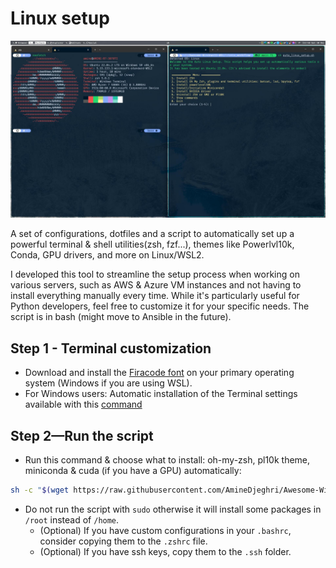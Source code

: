 # Linux setup

![Desktop with terminals](../images/desktop_with_terminals.jpeg)

A set of configurations, dotfiles and a script to automatically set up a powerful terminal & shell utilities(zsh, fzf...), themes like Powerlvl10k, Conda, GPU drivers, and more on Linux/WSL2.

I developed this tool to streamline the setup process when working on various servers,
such as AWS & Azure VM instances and not having to install everything manually every time.
While it's particularly useful for Python developers, feel free to customize it for your specific needs.
The script is in bash (might move to Ansible in the future).

## Step 1 - Terminal customization

- Download and install the [Firacode font](https://github.com/ryanoasis/nerd-fonts/releases/download/v3.1.1/FiraCode.zip) on your primary operating system (Windows if you are using WSL).
- For Windows users: Automatic installation of the Terminal settings available with this [command](../windows_workflow/README_windows.md#12-software)

## Step 2—Run the script

- Run this command & choose what to install: oh-my-zsh, pl10k theme, miniconda & cuda (if you have a GPU) automatically:

```bash
sh -c "$(wget https://raw.githubusercontent.com/AmineDjeghri/Awesome-Windows11-WSL-Linux/master/unix_workflow/setup_linux.sh -O -)"
```

- Do not run the script with `sudo` otherwise it will install some packages in `/root` instead of `/home`.
  - (Optional) If you have custom configurations in your `.bashrc`, consider copying them to the `.zshrc` file.
  - (Optional) If you have ssh keys, copy them to the `.ssh` folder.

